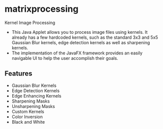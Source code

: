 # matrixprocessing
 Kernel Image Processing
 - This Java Applet allows you to process image files using kernels. It already has a few hardcoded kernels, such as the standard 3x3 and 5x5 Gaussian Blur kernels, edge detection  kernels as well as sharpening kernels. 
- The implementation of the JavaFX framework provides an easily navigable UI to help the user accomplish their goals.
## Features
- Gaussian Blur Kernels
- Edge Detection Kernels
- Edge Enhancing Kernels
- Sharpening Masks
- Unsharpening Masks
- Custom Kernels
- Color Inversion
- Black and White
